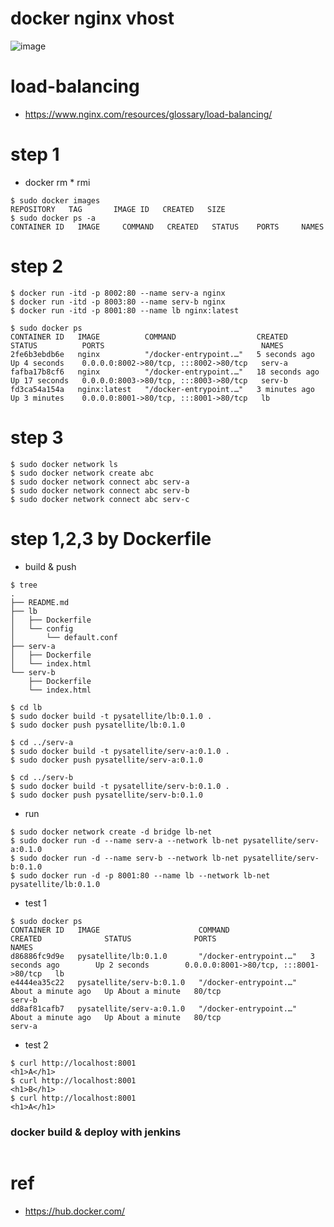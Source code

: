 # docker nginx vhost

![image](https://github.com/pySatellite/docker-nginx-vhost/assets/87309910/878eaf6a-18bc-4467-8b3f-5086de8ff3a1)

# load-balancing
- https://www.nginx.com/resources/glossary/load-balancing/

# step 1
- docker rm * rmi
```
$ sudo docker images
REPOSITORY   TAG       IMAGE ID   CREATED   SIZE
$ sudo docker ps -a
CONTAINER ID   IMAGE     COMMAND   CREATED   STATUS    PORTS     NAMES
```

# step 2
```
$ docker run -itd -p 8002:80 --name serv-a nginx
$ docker run -itd -p 8003:80 --name serv-b nginx
$ docker run -itd -p 8001:80 --name lb nginx:latest

$ sudo docker ps
CONTAINER ID   IMAGE          COMMAND                  CREATED          STATUS          PORTS                                   NAMES
2fe6b3ebdb6e   nginx          "/docker-entrypoint.…"   5 seconds ago    Up 4 seconds    0.0.0.0:8002->80/tcp, :::8002->80/tcp   serv-a
fafba17b8cf6   nginx          "/docker-entrypoint.…"   18 seconds ago   Up 17 seconds   0.0.0.0:8003->80/tcp, :::8003->80/tcp   serv-b
fd3ca54a154a   nginx:latest   "/docker-entrypoint.…"   3 minutes ago    Up 3 minutes    0.0.0.0:8001->80/tcp, :::8001->80/tcp   lb
```

# step 3
```
$ sudo docker network ls
$ sudo docker network create abc
$ sudo docker network connect abc serv-a
$ sudo docker network connect abc serv-b
$ sudo docker network connect abc serv-c
```

# step 1,2,3 by Dockerfile
- build & push
```
$ tree
.
├── README.md
├── lb
│   ├── Dockerfile
│   └── config
│       └── default.conf
├── serv-a
│   ├── Dockerfile
│   └── index.html
└── serv-b
    ├── Dockerfile
    └── index.html

$ cd lb
$ sudo docker build -t pysatellite/lb:0.1.0 .
$ sudo docker push pysatellite/lb:0.1.0

$ cd ../serv-a
$ sudo docker build -t pysatellite/serv-a:0.1.0 .
$ sudo docker push pysatellite/serv-a:0.1.0

$ cd ../serv-b
$ sudo docker build -t pysatellite/serv-b:0.1.0 .
$ sudo docker push pysatellite/serv-b:0.1.0

```

- run
```
$ sudo docker network create -d bridge lb-net
$ sudo docker run -d --name serv-a --network lb-net pysatellite/serv-a:0.1.0
$ sudo docker run -d --name serv-b --network lb-net pysatellite/serv-b:0.1.0
$ sudo docker run -d -p 8001:80 --name lb --network lb-net pysatellite/lb:0.1.0
```

- test 1
```
$ sudo docker ps
CONTAINER ID   IMAGE                      COMMAND                  CREATED              STATUS              PORTS                                   NAMES
d86886fc9d9e   pysatellite/lb:0.1.0       "/docker-entrypoint.…"   3 seconds ago        Up 2 seconds        0.0.0.0:8001->80/tcp, :::8001->80/tcp   lb
e4444ea35c22   pysatellite/serv-b:0.1.0   "/docker-entrypoint.…"   About a minute ago   Up About a minute   80/tcp                                  serv-b
dd8af81cafb7   pysatellite/serv-a:0.1.0   "/docker-entrypoint.…"   About a minute ago   Up About a minute   80/tcp                                  serv-a
```

- test 2
```
$ curl http://localhost:8001
<h1>A</h1>
$ curl http://localhost:8001
<h1>B</h1>
$ curl http://localhost:8001
<h1>A</h1>
```

### docker build & deploy with jenkins
```
```


# ref
- https://hub.docker.com/
